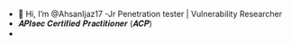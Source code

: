 - 👋 Hi, I’m @AhsanIjaz17
-Jr Penetration tester | Vulnerability Researcher 
- 𝑨𝑷𝑰𝒔𝒆𝒄 𝑪𝒆𝒓𝒕𝒊𝒇𝒊𝒆𝒅 𝑷𝒓𝒂𝒄𝒕𝒊𝒕𝒊𝒐𝒏𝒆𝒓 (𝑨𝑪𝑷) 
- 
